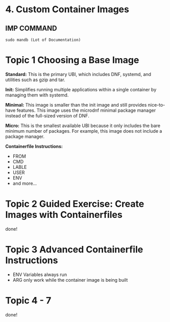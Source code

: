 # 4. Custom Container Images

## IMP COMMAND 

```
sudo mandb (Lot of Documentation)
```

# Topic 1 Choosing a Base Image

**Standard:**
This is the primary UBI, which includes DNF, systemd, and utilities such as gzip and tar.

**Init:**
Simplifies running multiple applications within a single container by managing them with systemd.

**Minimal:**
This image is smaller than the init image and still provides nice-to-have features. This image uses the microdnf minimal package manager instead of the full-sized version of DNF.

**Micro:**
This is the smallest available UBI because it only includes the bare minimum number of packages. For example, this image does not include a package manager.

**Containerfile Instructions:**
- FROM
- CMD
- LABLE
- USER
- ENV
- and more...
    
# Topic 2 Guided Exercise: Create Images with Containerfiles
done!

# Topic 3 Advanced Containerfile Instructions

- ENV Variables always run
- ARG only work while the container image is being built

# Topic 4 - 7
done!


